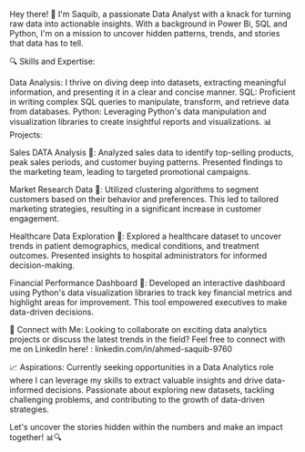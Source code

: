 Hey there! 👋 I'm Saquib, a passionate Data Analyst with a knack for turning raw data into actionable insights. With a background in Power Bi, SQL and Python, I'm on a mission to uncover hidden patterns, trends, and stories that data has to tell.

🔍 Skills and Expertise:

Data Analysis: I thrive on diving deep into datasets, extracting meaningful information, and presenting it in a clear and concise manner.
SQL: Proficient in writing complex SQL queries to manipulate, transform, and retrieve data from databases.
Python: Leveraging Python's data manipulation and visualization libraries to create insightful reports and visualizations.
📊 Projects:

Sales DATA Analysis 🛒:
Analyzed sales data to identify top-selling products, peak sales periods, and customer buying patterns. Presented findings to the marketing team, leading to targeted promotional campaigns.

Market Research Data 🎯:
Utilized clustering algorithms to segment customers based on their behavior and preferences. This led to tailored marketing strategies, resulting in a significant increase in customer engagement.

Healthcare Data Exploration 🏥:
Explored a healthcare dataset to uncover trends in patient demographics, medical conditions, and treatment outcomes. Presented insights to hospital administrators for informed decision-making.

Financial Performance Dashboard 💼:
Developed an interactive dashboard using Python's data visualization libraries to track key financial metrics and highlight areas for improvement. This tool empowered executives to make data-driven decisions.

🔗 Connect with Me:
Looking to collaborate on exciting data analytics projects or discuss the latest trends in the field? Feel free to connect with me on LinkedIn here! : linkedin.com/in/ahmed-saquib-9760

📈 Aspirations:
Currently seeking opportunities in a Data Analytics role where I can leverage my skills to extract valuable insights and drive data-informed decisions. Passionate about exploring new datasets, tackling challenging problems, and contributing to the growth of data-driven strategies.

Let's uncover the stories hidden within the numbers and make an impact together! 📊🔍

